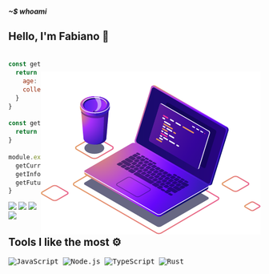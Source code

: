 ##### ~$ whoami



## Hello, I'm Fabiano 🙂

<img style = "margin-top: 40px;" align="right" width = "width" src="./images/computer-illustration.png">

```javascript

const getInformationAboutMe = () => {
  return { 
    age: 20,
    college: '👨‍💻 Computer Science'
  }
}

const getFutureGoal = () => {
  return '🚀 to learn web3'
}

module.exports = {
  getCurrentWorkplace,
  getInformationAboutMe,
  getFutureGoal
}
```
<div >
  
  <a href="https://twitter.com/_FabianoBarros_" target="_blank"><img src ="https://img.shields.io/static/v1?message=Twitter&logo=twitter&label=&color=1DA1F2&logoColor=white&labelColor=&style=for-the-badge" target="_blank"></a>
  <a href="https://mail.google.com/mail/u/0/#search/fabianorocha102003%40gmail.com" target="_blank"><img src ="https://img.shields.io/badge/Gmail-D14836?style=for-the-badge&logo=gmail&logoColor=white" target="_blank"></a>
  <a href="https://www.linkedin.com/in/fabiano-barros-rocha-84a581200/" target="_blank"><img src ="https://img.shields.io/badge/LinkedIn-0077B5?style=for-the-badge&logo=linkedin&logoColor=white" target="_blank"></a>
  <a href="https://discordapp.com/users/yDanoning#8478" target="_blank"><img src ="https://img.shields.io/static/v1?message=Discord&logo=discord&label=&color=7289DA&logoColor=white&labelColor=&style=for-the-badge" target="_blank"></a>
  
  
</div>

<div style="display: inline_block">
  
  ## Tools I like the most ⚙️
  <kbd> ![JavaScript](https://img.shields.io/badge/javascript-f7df1e?style=for-the-badge&logo=javascript&logoColor=black) </kbd>
  <kbd> ![Node.js](https://img.shields.io/badge/Node.js-43853D?style=for-the-badge&logo=node.js&logoColor=white) </kbd>
  <kbd> ![TypeScript](https://img.shields.io/badge/typescript-%23007ACC.svg?style=for-the-badge&logo=typescript&logoColor=white) </kbd>
  <kbd> ![Rust](https://img.shields.io/badge/rust-%23000000.svg?style=for-the-badge&logo=rust&logoColor=white) </kbd>

 <!--## My stats 📊
  <div>
    <a href="https://github.com/yDanonin">
    <img height="180em" src="https://github-readme-stats.vercel.app/api?username=yDanonin&show_icons=true&theme=tokyonight&include_all_commits=true&count_private=true"/>
    <img height="180em" src="https://github-readme-stats.vercel.app/api/top-langs/?username=yDanonin&layout=compact&langs_count=16&theme=tokyonight"/>
  </div>
</div>-->
  
<br>

